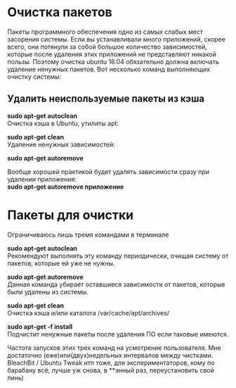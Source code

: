 # Очистка пакетов  

Пакеты программного обеспечения одно из самых слабых мест засорения системы. Если вы устанавливали много приложений, скорее всего, они потянули за собой большое количество зависимостей, которые после удаления этих приложений не представляют никакой пользы. Поэтому очистка ubuntu 16.04 обязательно должна включать удаление ненужных пакетов. Вот несколько команд выполняющих очистку системы:

## Удалить неиспользуемые пакеты из кэша   
 
**sudo apt-get autoclean**    
Очистка кэша в Ubuntu, утилиты apt:

**sudo apt-get clean**   
Удаление ненужных зависимостей:    

**sudo apt-get autoremove**   

Вообще хорошей практикой будет удалять зависимости сразу при удалении приложения:  
**sudo apt-get autoremove приложение**


# Пакеты для очистки

Ограничиваюсь лишь тремя командами в терминале

**sudo apt-get autoclean**   
Рекомендуют выполнять эту команду периодически, очищая систему от пакетов, которые ей уже не нужны.

**sudo apt-get autoremove**    
Данная команда убирает оставшиеся зависимости от пакетов, которые были удалены из системы.

**sudo apt-get clean**     
Очистка кэша и/или каталога /var/cache/apt/archives/

**sudo apt-get -f install**   
Подчистит ненужные пакеты после удаления ПО если таковые имеются.


Частота запусков этих трех команд на усмотрение пользователя. Мне достаточно (еже)или(двух)недельных интервалов между чистками.
BleachBit / Ubuntu Tweak итп тоже, для экспериментаторов, кому по барабану всё, лучше уж снова, в **энный раз, переустановить свой линь)
